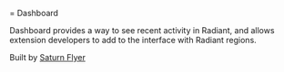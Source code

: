 = Dashboard

Dashboard provides a way to see recent activity in Radiant, and allows extension
developers to add to the interface with Radiant regions.

Built by [Saturn Flyer](http://www.saturnflyer.com)